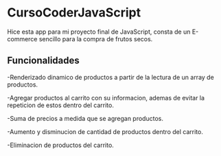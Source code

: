 # CursoCoderJavaScript

Hice esta app para mi proyecto final de JavaScript, consta de un E-commerce sencillo para la compra de frutos secos.

## Funcionalidades

-Renderizado dinamico de productos a partir de la lectura de un array de productos.

-Agregar productos al carrito con su informacion, ademas de evitar la repeticion de estos dentro del carrito.

-Suma de precios a medida que se agregan productos.

-Aumento y disminucion de cantidad de productos dentro del carrito.

-Eliminacion de productos del carrito.
